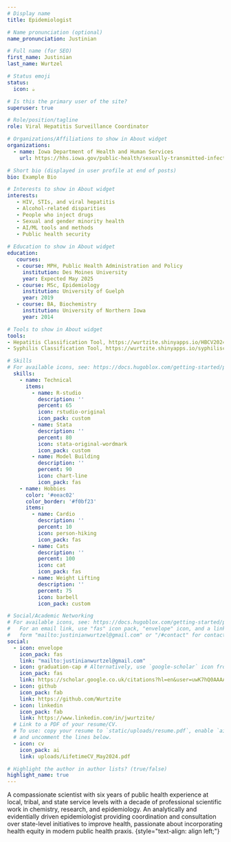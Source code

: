 ```yaml
---
# Display name
title: Epidemiologist

# Name pronunciation (optional)
name_pronunciation: Justinian

# Full name (for SEO)
first_name: Justinian
last_name: Wurtzel

# Status emoji
status:
  icon: ☕️

# Is this the primary user of the site?
superuser: true

# Role/position/tagline
role: Viral Hepatitis Surveillance Coordinator

# Organizations/Affiliations to show in About widget
organizations:
  - name: Iowa Department of Health and Human Services
    url: https://hhs.iowa.gov/public-health/sexually-transmitted-infections/hepatitis-program

# Short bio (displayed in user profile at end of posts)
bio: Example Bio

# Interests to show in About widget
interests:
   - HIV, STIs, and viral hepatitis
   - Alcohol-related disparities
   - People who inject drugs
   - Sexual and gender minority health
   - AI/ML tools and methods 
   - Public health security
      
# Education to show in About widget
education:
   courses:
   - course: MPH, Public Health Administration and Policy
     institution: Des Moines University
     year: Expected May 2025
   - course: MSc, Epidemiology
     institution: University of Guelph
     year: 2019
   - course: BA, Biochemistry
     institution: University of Northern Iowa
     year: 2014

# Tools to show in About widget
tools:
- Hepatitis Classification Tool, https://wurtzite.shinyapps.io/HBCV2024/
- Syphilis Classification Tool, https://wurtzite.shinyapps.io/syphilisclassification/

# Skills
# For available icons, see: https://docs.hugoblox.com/getting-started/page-builder/#icons
  skills:
    - name: Technical
      items:
        - name: R-studio
          description: ''
          percent: 65
          icon: rstudio-original
          icon_pack: custom
        - name: Stata
          description: ''
          percent: 80
          icon: stata-original-wordmark
          icon_pack: custom
        - name: Model Building
          description: ''
          percent: 90
          icon: chart-line
          icon_pack: fas
    - name: Hobbies
      color: '#eeac02'
      color_border: '#f0bf23'
      items:
        - name: Cardio
          description: ''
          percent: 10
          icon: person-hiking
          icon_pack: fas
        - name: Cats
          description: ''
          percent: 100
          icon: cat
          icon_pack: fas
        - name: Weight Lifting
          description: ''
          percent: 75
          icon: barbell
          icon_pack: custom

# Social/Academic Networking
# For available icons, see: https://docs.hugoblox.com/getting-started/page-builder/#icons
#   For an email link, use "fas" icon pack, "envelope" icon, and a link in the
#   form "mailto:justinianwurtzel@gmail.com" or "/#contact" for contact widget.
social:
  - icon: envelope
    icon_pack: fas
    link: "mailto:justinianwurtzel@gmail.com"
  - icon: graduation-cap # Alternatively, use `google-scholar` icon from `ai` icon pack
    icon_pack: fas
    link: https://scholar.google.co.uk/citations?hl=en&user=uwK7hQ0AAAAJ
  - icon: github
    icon_pack: fab
    link: https://github.com/Wurtzite
  - icon: linkedin
    icon_pack: fab
    link: https://www.linkedin.com/in/jwurtzite/
  # Link to a PDF of your resume/CV.
  # To use: copy your resume to `static/uploads/resume.pdf`, enable `ai` icons in `params.yaml`,
  # and uncomment the lines below.
  - icon: cv
    icon_pack: ai
    link: uploads/LifetimeCV_May2024.pdf

# Highlight the author in author lists? (true/false)
highlight_name: true
---
```

A compassionate scientist with six years of public health experience at local, tribal, and state service levels with a decade of professional scientific work in chemistry, research, and epidemiology. An analytically and evidentially driven epidemiologist providing coordination and consultation over state-level initiatives to improve health, passionate about incorporating health equity in modern public health praxis.
{style="text-align: align left;"}
